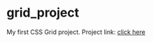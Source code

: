 # grid_project

My first CSS Grid project. Project link: [click here](https://grid-practice-ianz.netlify.app/)
